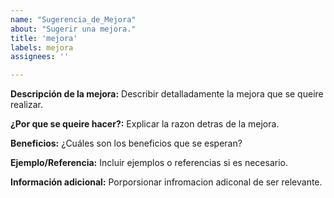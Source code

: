 ```yaml
---
name: "Sugerencia_de_Mejora"
about: "Sugerir una mejora."
title: 'mejora'
labels: mejora
assignees: ''

---
```


**Descripción de la mejora:**
Describir detalladamente la mejora que se queire realizar.

**¿Por que se queire hacer?:**
Explicar la razon detras de la mejora.

**Beneficios:**
¿Cuáles son los beneficios que se esperan?

**Ejemplo/Referencia:**
Incluir ejemplos o referencias si es necesario.

**Información adicional:**
Porporsionar infromacion adiconal de ser relevante.
